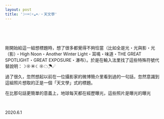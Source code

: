 ```yaml
---
layout: post
title: '☽☼☀☾☼☁☂☄・天文學'
---
```



  
&nbsp;

&nbsp;

剛開始給這一組想標題時，想了很多都覺得不夠恰當（比如全是光・光與影・光（影）・High Noon・Another Winter Light・耳鳴・味道・THE GREAT SPOTLIGHT・GREAT EXPOSURE・瀑布）。於是在輸入法里找了這些特殊符號代替說明：☽☼☀☾☼☁☂☄

過了很久，忽然想起以前在一位攝影家的微博簡介里看到過的一句話，忽然意識到這組照片想取的正是一個「天文學」式的標題。

在比那句話更簡單的意義上，地球每天都在經歷曝光，這些照片是曝光的曝光

&nbsp;

2020.6.1